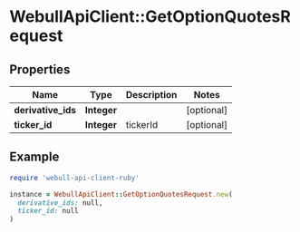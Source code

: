 # WebullApiClient::GetOptionQuotesRequest

## Properties

| Name | Type | Description | Notes |
| ---- | ---- | ----------- | ----- |
| **derivative_ids** | **Integer** |  | [optional] |
| **ticker_id** | **Integer** | tickerId | [optional] |

## Example

```ruby
require 'webull-api-client-ruby'

instance = WebullApiClient::GetOptionQuotesRequest.new(
  derivative_ids: null,
  ticker_id: null
)
```

